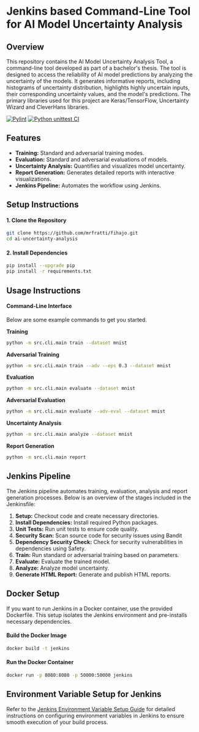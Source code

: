 # Jenkins based Command-Line Tool for AI Model Uncertainty Analysis

## Overview 

This repository contains the AI Model Uncertainty Analysis Tool, a command-line tool developed as part of a bachelor's 
thesis. The tool is designed to access the reliability of AI model predictions by analyzing the uncertainty of the 
models. It generates informative reports, including histograms of uncertainty distribution, highlights highly 
uncertain inputs, their corresponding uncertainty values, and the model's predictions. The primary libraries used 
for this project are Keras/TensorFlow, Uncertainty Wizard and CleverHans libraries.

[![Pylint](https://github.com/mrfratti/fihajo/actions/workflows/pylint.yml/badge.svg)](https://github.com/mrfratti/fihajo/actions/workflows/pylint.yml)
[![Python unittest CI](https://github.com/mrfratti/fihajo/actions/workflows/python-test.yml/badge.svg)](https://github.com/mrfratti/fihajo/actions/workflows/python-test.yml)
## Features 

- **Training:** Standard and adversarial training modes.
- **Evaluation:** Standard and adversarial evaluations of models.
- **Uncertainty Analysis:** Quantifies and visualizes model uncertainty.
- **Report Generation:** Generates detailed reports with interactive visualizations.
- **Jenkins Pipeline:** Automates the workflow using Jenkins.

## Setup Instructions
#### 1. Clone the Repository
```sh
git clone https://github.com/mrfratti/fihajo.git
cd ai-uncertainty-analysis
```

#### 2. Install Dependencies
```sh
pip install --upgrade pip
pip install -r requirements.txt
```

## Usage Instructions
#### Command-Line Interface
Below are some example commands to get you started.

**Training**
```sh
python -m src.cli.main train --dataset mnist
```

**Adversarial Training**
```sh
python -m src.cli.main train --adv --eps 0.3 --dataset mnist 
```
**Evaluation**
```sh
python -m src.cli.main evaluate --dataset mnist
```

**Adversarial Evaluation**
```sh
python -m src.cli.main evaluate --adv-eval --dataset mnist
```

**Uncertainty Analysis**
```sh
python -m src.cli.main analyze --dataset mnist
```

**Report Generation**
```sh
python -m src.cli.main report
```

## Jenkins Pipeline
The Jenkins pipeline automates training, evaluation, analysis and report generation processes. 
Below is an overview of the stages included in the Jenkinsfile:

1. **Setup:** Checkout code and create necessary directories.
2. **Install Dependencies:** Install required Python packages.
3. **Unit Tests:** Run unit tests to ensure code quality.
4. **Security Scan:** Scan source code for security issues using Bandit
5. **Dependency Security Check:** Check for security vulnerabilities in dependencies using Safety.
6. **Train:** Run standard or adversarial training based on parameters.
7. **Evaluate:** Evaluate the trained model.
8. **Analyze:** Analyze model uncertainty.
9. **Generate HTML Report:** Generate and publish HTML reports.

## Docker Setup
If you want to run Jenkins in a Docker container, use the provided Dockerfile. This setup isolates the Jenkins 
environment and pre-installs necessary dependencies.

#### Build the Docker Image
```sh
docker build -t jenkins
```

#### Run the Docker Container
```sh
docker run -p 8080:8080 -p 50000:50000 jenkins
```

## Environment Variable Setup for Jenkins

Refer to the [Jenkins Environment Variable Setup Guide](docs/jenkins_path_tutorial.md) for detailed instructions on 
configuring environment variables in Jenkins to ensure smooth execution of your build process.

